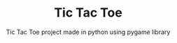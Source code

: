 <h1 align="center">Tic Tac Toe</h1>

<p align="center">Tic Tac Toe project made in python using pygame library</p>

